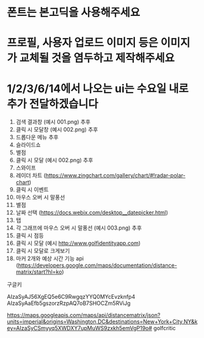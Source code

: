# 폰트는 본고딕을 사용해주세요
# 프로필, 사용자 업로드 이미지 등은 이미지가 교체될 것을 염두하고 제작해주세요
# 1/2/3/6/14에서 나오는 ui는 수요일 내로 추가 전달하겠습니다

1. 검색 결과창 (예시 001.png) 추후
2. 클릭 시 모달창 (예시 002.png) 추후
3. 드롭다운 메뉴 추후
4. 슬라이드쇼
5. 별점
6. 클릭 시 모달 (예시 002.png) 추후
7. 스와이프
8. 레이더 차트 (https://www.zingchart.com/gallery/chart/#!radar-polar-chart)
9. 클릭 시 이벤트
10. 마우스 오버 시 말풍선
11. 별점
12. 날짜 선택 (https://docs.webix.com/desktop__datepicker.html)
13. 탭
14. 각 그래프에 마우스 오버 시 말풍선 (예시 003.png) 추후
15. 클릭 시 점등
16. 클릭 시 모달 (예시 http://www.golfidentityapp.com)
17. 클릭 시 모달로 크게보기
18. 마커 2개와 예상 시간 기능 api (https://developers.google.com/maps/documentation/distance-matrix/start?hl=ko)

구글키

AIzaSyAJ56XgEQ5e6C9RwgqzYYQ0MYcEvzknfp4
AIzaSyAaEfb5gszorzRzpAQ7oB7SHOCZm5RViJg

https://maps.googleapis.com/maps/api/distancematrix/json?units=imperial&origins=Washington,DC&destinations=New+York+City,NY&key=AIzaSyCSmyyq5XWDXY7upMuWS9zxkh5emVgP19o# golfcritic
